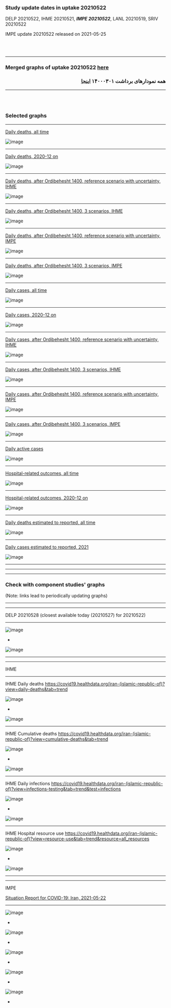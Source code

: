 ### Study update dates in uptake 20210522

DELP 20210522, IHME 20210521, **_IMPE 20210522_**, LANL 20210519, SRIV 20210522

IMPE update 20210522 released on 2021-05-25

<br/><br/>
****

### Merged graphs of uptake 20210522 [here](https://github.com/pourmalek/covir2/blob/main/20210522/graphs%20merged%2020210522.pdf)

<div dir="rtl">
  
###  همه نمودارهای برداشت ۱۴۰۰۰۳۰۱ [اینجا](https://github.com/pourmalek/covir2/blob/main/20210522/graphs%20merged%2020210522.pdf)
  
<div dir="ltr">

****

<br/><br/>


### Selected graphs

****

[Daily deaths, all time](https://github.com/pourmalek/covir2/blob/main/20210522/output/merge/graph%2011%20COVID-19%20daily%20deaths%2C%20Iran%2C%20reference%20scenarios.pdf)

![image](https://user-images.githubusercontent.com/30849720/121991630-e9e55580-cd54-11eb-9daa-b397e01cd899.png)
  
****

[Daily deaths, 2020-12 on](https://github.com/pourmalek/covir2/blob/main/20210522/output/merge/graph%2013%20COVID-19%20daily%20deaths%2C%20Iran%2C%20reference%20scenarios%2C%202020-12-01%20on.pdf)

![image](https://user-images.githubusercontent.com/30849720/121991676-05e8f700-cd55-11eb-8324-005833016cae.png)
  
****

[Daily deaths, after Ordibehesht 1400, reference scenario with uncertainty, IHME](https://github.com/pourmalek/covir2/blob/main/20210522/output/merge/graph%2019%20a%20COVID-19%20daily%20deaths%2C%20Iran%2C%20reference%20scenario%20with%20uncertainty%2C%20IHME.pdf)

![image](https://user-images.githubusercontent.com/30849720/119836782-db72ef00-beb6-11eb-812b-6bc74bd0a23b.png)

****

[Daily deaths, after Ordibehesht 1400, 3 scenarios, IHME](https://github.com/pourmalek/covir2/blob/main/20210522/output/merge/graph%2019%20b%20COVID-19%20daily%20deaths%2C%20Iran%2C%203%20scenarios%2C%20IHME.pdf)

![image](https://user-images.githubusercontent.com/30849720/119837562-8e434d00-beb7-11eb-8196-94b4cad9ef81.png)

****

[Daily deaths, after Ordibehesht 1400, reference scenario with uncertainty, IMPE](https://github.com/pourmalek/covir2/blob/main/20210522/output/merge/graph%2019%20c%20COVID-19%20daily%20deaths%2C%20Iran%2C%20reference%20scenario%20with%20uncertainty%2C%20IMPE.pdf)

![image](https://user-images.githubusercontent.com/30849720/119837853-cc407100-beb7-11eb-8350-78ab5e16e4d1.png)

****

[Daily deaths, after Ordibehesht 1400, 3 scenarios, IMPE](https://github.com/pourmalek/covir2/blob/main/20210522/output/merge/graph%2019%20d%20COVID-19%20daily%20deaths%2C%20Iran%2C%203%20scenarios%2C%20IMPE.pdf)

![image](https://user-images.githubusercontent.com/30849720/119838064-f5f99800-beb7-11eb-851f-c9db33506364.png)

****

[Daily cases, all time](https://github.com/pourmalek/covir2/blob/main/20210522/output/merge/graph%2021%20COVID-19%20daily%20cases%2C%20Iran%2C%20reference%20scenarios.pdf)

![image](https://user-images.githubusercontent.com/30849720/121991746-2913a680-cd55-11eb-8cfd-d3fe71e37a3c.png)
  
****

[Daily cases, 2020-12 on](https://github.com/pourmalek/covir2/blob/main/20210522/output/merge/graph%2023%20COVID-19%20daily%20cases%2C%20Iran%2C%20reference%20scenarios%2C%202020-12-01%20on.pdf)

![image](https://user-images.githubusercontent.com/30849720/121991810-421c5780-cd55-11eb-8ff4-019ce1cb66bd.png)
  
****

[Daily cases, after Ordibehesht 1400, reference scenario with uncertainty, IHME](https://github.com/pourmalek/covir2/blob/main/20210522/output/merge/graph%2029%20a%20COVID-19%20daily%20cases%2C%20Iran%2C%20reference%20scenario%20with%20uncertainty%2C%20IHME.pdf)

![image](https://user-images.githubusercontent.com/30849720/119839197-d9aa2b00-beb8-11eb-98c3-213077b6ebd7.png)

****

[Daily cases, after Ordibehesht 1400, 3 scenarios, IHME](https://github.com/pourmalek/covir2/blob/main/20210522/output/merge/graph%2029%20b%20COVID-19%20daily%20cases%2C%20Iran%2C%203%20scenarios%2C%20IHME.pdf)

![image](https://user-images.githubusercontent.com/30849720/119839422-01998e80-beb9-11eb-82e0-afda90199d41.png)

****

[Daily cases, after Ordibehesht 1400, reference scenario with uncertainty, IMPE](https://github.com/pourmalek/covir2/blob/main/20210522/output/merge/graph%2029%20c%20COVID-19%20daily%20cases%2C%20Iran%2C%20reference%20scenario%20with%20uncertainty%2C%20IMPE.pdf)

![image](https://user-images.githubusercontent.com/30849720/119839699-37d70e00-beb9-11eb-9998-25b5499a150d.png)

****

[Daily cases, after Ordibehesht 1400, 3 scenarios, IMPE](https://github.com/pourmalek/covir2/blob/main/20210522/output/merge/graph%2029%20d%20COVID-19%20daily%20cases%2C%20Iran%2C%203%20scenarios%2C%20IMPE.pdf)

![image](https://user-images.githubusercontent.com/30849720/119839902-5c32ea80-beb9-11eb-892a-fdc445db5a4e.png)

****

[Daily active cases](https://github.com/pourmalek/covir2/blob/main/20210522/output/merge/graph%2063%20COVID-19%20daily%20active%20cases%20wo%20GHAN%20Hijri.pdf)

![image](https://user-images.githubusercontent.com/30849720/119840065-7ff63080-beb9-11eb-853f-b7c1bb910fd9.png)

****

[Hospital-related outcomes, all time](https://github.com/pourmalek/covir2/blob/main/20210522/output/merge/graph%2071%20COVID-19%20hospital-related%20outcomes.pdf)

![image](https://user-images.githubusercontent.com/30849720/119840246-ab791b00-beb9-11eb-90b1-b9c761f1f9d4.png)

****

[Hospital-related outcomes, 2020-12 on](https://github.com/pourmalek/covir2/blob/main/20210522/output/merge/graph%2073%20COVID-19%20hospital-related%20outcomes%2C%20wo%20extremes%2C%202020-12-01%20on.pdf)

![image](https://user-images.githubusercontent.com/30849720/119840463-debbaa00-beb9-11eb-924e-6f29f84c8f60.png)

****

[Daily deaths estimated to reported, all time](https://github.com/pourmalek/covir2/blob/main/20210522/output/merge/graph%2091%20COVID-19%20daily%20deaths%20estimated%20to%20reported%2C%20Iran%2C%20reference%20scenarios.pdf)

![image](https://user-images.githubusercontent.com/30849720/121991897-65470700-cd55-11eb-84ee-21568d380be3.png)
  
****

[Daily cases estimated to reported, 2021](https://github.com/pourmalek/covir2/blob/main/20210522/output/merge/graph%2094%20COVID-19%20daily%20cases%20estimated%20to%20reported%2C%20Iran%2C%20reference%20scenarios%2C%202021-01-01%20on.pdf) 

![image](https://user-images.githubusercontent.com/30849720/121991949-7ee84e80-cd55-11eb-8b79-cb5e3565bb1a.png)
  
****
****
****

### Check with component studies' graphs

(Note: links lead to periodically updating graphs)

****
****

DELP 20210528 (closest available today (20210527) for 20210522)

****

![image](https://user-images.githubusercontent.com/30849720/119893939-d7fc5980-bef0-11eb-8227-80768d152cdd.png)

*

![image](https://user-images.githubusercontent.com/30849720/119894223-30cbf200-bef1-11eb-8a2e-1abca4d48e43.png)

****
****

IHME

****

IHME Daily deaths https://covid19.healthdata.org/iran-(islamic-republic-of)?view=daily-deaths&tab=trend

![image](https://user-images.githubusercontent.com/30849720/119891762-383dcc00-beee-11eb-9563-270299e9ea1b.png)

*

![image](https://user-images.githubusercontent.com/30849720/119892051-86eb6600-beee-11eb-8b21-c7a1b1223104.png)

****

IHME Cumulative deaths https://covid19.healthdata.org/iran-(islamic-republic-of)?view=cumulative-deaths&tab=trend

![image](https://user-images.githubusercontent.com/30849720/119892650-4213ff00-beef-11eb-90fa-fc69c8c9b6d4.png)

*

![image](https://user-images.githubusercontent.com/30849720/119892767-640d8180-beef-11eb-8f7f-495197916817.png)

****

IHME Daily infections https://covid19.healthdata.org/iran-(islamic-republic-of)?view=infections-testing&tab=trend&test=infections

![image](https://user-images.githubusercontent.com/30849720/119892265-d336a600-beee-11eb-8fd7-8da8f89d23e9.png)

*

![image](https://user-images.githubusercontent.com/30849720/119892327-e184c200-beee-11eb-90f1-62e3377c72e5.png)

****

IHME Hospital resource use https://covid19.healthdata.org/iran-(islamic-republic-of)?view=resource-use&tab=trend&resource=all_resources

![image](https://user-images.githubusercontent.com/30849720/119891335-b352b280-beed-11eb-9a4f-d3e5f8387bba.png)

*

![image](https://user-images.githubusercontent.com/30849720/119892118-a2567100-beee-11eb-93ff-f8a0a605b173.png)

****
****

IMPE

[Situation Report for COVID-19: Iran, 2021-05-22](https://github.com/mrc-ide/global-lmic-reports/blob/master/IRN/2021-05-22/index.pdf)

****

![image](https://user-images.githubusercontent.com/30849720/119895507-b69c6d00-bef2-11eb-8d59-acd35fcb7830.png)

*

![image](https://user-images.githubusercontent.com/30849720/119895597-d03db480-bef2-11eb-849e-f1aebb12ca24.png)

*

![image](https://user-images.githubusercontent.com/30849720/119895728-f6fbeb00-bef2-11eb-856d-745970335331.png)

*

![image](https://user-images.githubusercontent.com/30849720/119895787-0844f780-bef3-11eb-863c-d9cfd7a741ae.png)

*

![image](https://user-images.githubusercontent.com/30849720/119895858-198e0400-bef3-11eb-8d19-01c52c731a9f.png)

*






